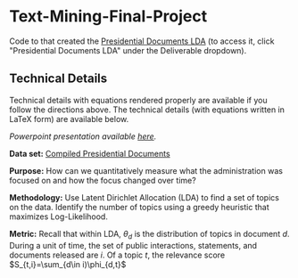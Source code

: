 # Text-Mining-Final-Project

Code to that created the [Presidential Documents LDA](chetanmishra.com) (to access it, click "Presidential Documents LDA" under the Deliverable dropdown).

## Technical Details

Technical details with equations rendered properly are available if you follow the directions above. The technical details (with equations written in LaTeX form) are available below.

*Powerpoint presentation available [here](https://github.com/cmishra/Text-Mining-Final-Project/blob/master/presentation.pptx).*

**Data set:** [Compiled Presidential Documents](http://www.gpo.gov/fdsys/browse/collection.action?collectionCode=CPD)

**Purpose:** How can we quantitatively measure what the administration was focused on and how the focus changed over time?

**Methodology:** Use Latent Dirichlet Allocation (LDA) to find a set of topics on the data. Identify the number of topics using a greedy heuristic that maximizes Log-Likelihood.

**Metric:** Recall that within LDA, $\theta_d$ is the distribution of topics in document $d$. During a unit of time, the set of public interactions, statements, and documents released are $i$. Of a topic $t$, the relevance score $S_{t,i}=\sum_{d\in i)\phi_{d,t}$
